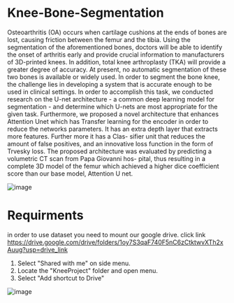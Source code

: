 # Knee-Bone-Segmentation
Osteoarthritis (OA) occurs when cartilage cushions at the
ends of bones are lost, causing friction between the femur and the tibia.
Using the segmentation of the aforementioned bones, doctors will be able
to identify the onset of arthritis early and provide crucial information to
manufacturers of 3D-printed knees. In addition, total knee arthroplasty
(TKA) will provide a greater degree of accuracy. At present, no automatic
segmentation of these two bones is available or widely used. In order to
segment the bone knee, the challenge lies in developing a system that is
accurate enough to be used in clinical settings. In order to accomplish
this task, we conducted research on the U-net architecture - a common
deep learning model for segmentation - and determine which U-nets are
most appropriate for the given task. Furthermore, we proposed a novel
architecture that enhances Attention Unet which has Transfer learning
for the encoder in order to reduce the networks parameters. It has an
extra depth layer that extracts more features. Further more it has a Clas-
sifier unit that reduces the amount of false positives, and an innovative
loss function in the form of Trvesky loss. The proposed architecture was
evaluated by predicting a volumetric CT scan from Papa Giovanni hos-
pital, thus resulting in a complete 3D model of the femur which achieved
a higher dice coefficient score than our base model, Attention U net.

![image](https://github.com/matan034/Knee-Bone-Segmentation/assets/61933614/6b01df14-4638-4b52-b567-c1b11602be3c)

# Requirments
in order to use dataset you need to mount our google drive.
click link https://drive.google.com/drive/folders/1oy7S3qaF740F5nC6zCtktwvXTh2xAuug?usp=drive_link
1. Select "Shared with me" on side menu.
2. Locate the "KneeProject" folder and open menu.
3. Select "Add shortcut to Drive"


![image](https://github.com/matan034/Knee-Bone-Segmentation/assets/61933614/0f363382-8222-4d5c-aa28-ab0f8e0db9c4)
